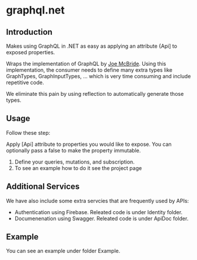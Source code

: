 # graphql.net

## Introduction

Makes using GraphQL in .NET as easy as applying an attribute {Api] to exposed properties.

Wraps the implementation of GraphQL by [Joe McBride](https://github.com/graphql-dotnet/graphql-dotnet). Using this implementation, the consumer needs to define many extra types like GraphTypes, GraphInputTypes, ... which is very time consuming and include repetitive code.

We eliminate this pain by using reflection to automatically generate those types.

## Usage

Follow these step:

Apply [Api] attribute to properties you would like to expose. You can optionally pass a false to make the property immutable.

1. Define your queries, mutations, and subscription.
2. To see an example how to do it see the project page

## Additional Services

We have also include some extra servcies that are frequently used by APIs: 

- Authentication using Firebase. Releated code is under Identity folder.
- Documenenation using Swagger. Releated code is under ApiDoc folder.

## Example

You can see an example under folder Example.
